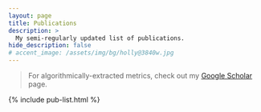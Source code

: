 ```yaml
---
layout: page
title: Publications
description: >
  My semi-regularly updated list of publications.
hide_description: false
# accent_image: /assets/img/bg/holly@3840w.jpg
---
```


> For algorithmically-extracted metrics, check out my [Google Scholar](https://scholar.google.com/citations?user=HrJ7_4oAAAAJ&hl=en) page.

{% include pub-list.html %}
